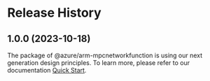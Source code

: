# Release History
    
## 1.0.0 (2023-10-18)

The package of @azure/arm-mpcnetworkfunction is using our next generation design principles. To learn more, please refer to our documentation [Quick Start](https://aka.ms/js-track2-quickstart).
